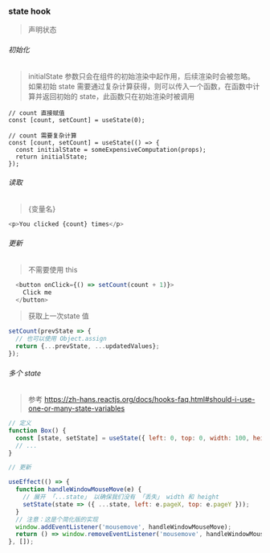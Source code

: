 ### state hook
>  声明状态

###### 初始化
> initialState 参数只会在组件的初始渲染中起作用，后续渲染时会被忽略。如果初始 state 需要通过复杂计算获得，则可以传入一个函数，在函数中计算并返回初始的 state，此函数只在初始渲染时被调用
```
// count 直接赋值
const [count, setCount] = useState(0);

// count 需要复杂计算
const [count, setCount] = useState(() => {
  const initialState = someExpensiveComputation(props);
  return initialState;
});
```

###### 读取 
> {变量名}

```javascript
<p>You clicked {count} times</p>
```

###### 更新
>  不需要使用 this

```javascript
  <button onClick={() => setCount(count + 1)}>
    Click me
  </button>
```

> 获取上一次state 值

```javascript
setCount(prevState => {
  // 也可以使用 Object.assign
  return {...prevState, ...updatedValues};
});
```

###### 多个 state
> 参考  https://zh-hans.reactjs.org/docs/hooks-faq.html#should-i-use-one-or-many-state-variables
```javascript 
// 定义
function Box() {
  const [state, setState] = useState({ left: 0, top: 0, width: 100, height: 100 });
  // ...
}

// 更新

useEffect(() => {
  function handleWindowMouseMove(e) {
    // 展开 「...state」 以确保我们没有 「丢失」 width 和 height
    setState(state => ({ ...state, left: e.pageX, top: e.pageY }));
  }
  // 注意：这是个简化版的实现
  window.addEventListener('mousemove', handleWindowMouseMove);
  return () => window.removeEventListener('mousemove', handleWindowMouseMove);
}, []);
```
